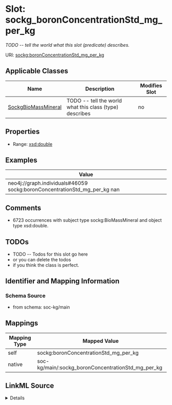 

# Slot: sockg_boronConcentrationStd_mg_per_kg


_TODO -- tell the world what this slot (predicate) describes._





URI: [sockg:boronConcentrationStd_mg_per_kg](http://www.semanticweb.org/sockg/ontologies/2024/0/soil-carbon-ontology/boronConcentrationStd_mg_per_kg)



<!-- no inheritance hierarchy -->





## Applicable Classes

| Name | Description | Modifies Slot |
| --- | --- | --- |
| [SockgBioMassMineral](../classes/SockgBioMassMineral.md) | TODO -- tell the world what this class (type) describes |  no  |







## Properties

* Range: [xsd:double](http://www.w3.org/2001/XMLSchema#double)






## Examples

| Value |
| --- |
| neo4j://graph.individuals#46059 sockg:boronConcentrationStd_mg_per_kg nan |

## Comments

* 6723 occurrences with subject type sockg:BioMassMineral and object type xsd:double.

## TODOs

* TODO -- Todos for this slot go here
* or you can delete the todos
* if you think the class is perfect.

## Identifier and Mapping Information







### Schema Source


* from schema: soc-kg/main




## Mappings

| Mapping Type | Mapped Value |
| ---  | ---  |
| self | sockg:boronConcentrationStd_mg_per_kg |
| native | soc-kg/main/:sockg_boronConcentrationStd_mg_per_kg |




## LinkML Source

<details>
```yaml
name: sockg_boronConcentrationStd_mg_per_kg
description: TODO -- tell the world what this slot (predicate) describes.
todos:
- TODO -- Todos for this slot go here
- or you can delete the todos
- if you think the class is perfect.
comments:
- 6723 occurrences with subject type sockg:BioMassMineral and object type xsd:double.
examples:
- value: neo4j://graph.individuals#46059 sockg:boronConcentrationStd_mg_per_kg nan
from_schema: soc-kg/main
rank: 1000
slot_uri: sockg:boronConcentrationStd_mg_per_kg
alias: sockg_boronConcentrationStd_mg_per_kg
domain_of:
- sockg_BioMassMineral
range: double

```
</details>